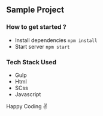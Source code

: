 ## Sample Project

### How to get started ?
- Install dependencies `npm install`
- Start server `npm start`

### Tech Stack Used
- Gulp
- Html
- SCss
- Javascript

Happy Coding :v: